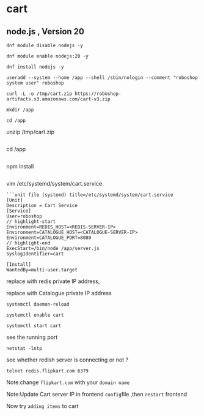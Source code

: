 # cart
## node.js , Version 20

```
dnf module disable nodejs -y
```
```
dnf module enable nodejs:20 -y
```
``` 
dnf install nodejs -y
```
``` 
useradd --system --home /app --shell /sbin/nologin --comment "roboshop system user" roboshop
```
```
curl -L -o /tmp/cart.zip https://roboshop-artifacts.s3.amazonaws.com/cart-v3.zip
```
```
mkdir /app 
```
```
cd /app
``` 
unzip /tmp/cart.zip
```
```
cd /app
```
```
npm install 
```
```
vim /etc/systemd/system/cart.service
```
```unit file (systemd) title=/etc/systemd/system/cart.service
[Unit]
Description = Cart Service
[Service]
User=roboshop
// highlight-start
Environment=REDIS_HOST=<REDIS-SERVER-IP>
Environment=CATALOGUE_HOST=<CATALOGUE-SERVER-IP>
Environment=CATALOGUE_PORT=8080
// highlight-end
ExecStart=/bin/node /app/server.js
SyslogIdentifier=cart

[Install]
WantedBy=multi-user.target
```
replace <REDIS-SERVER-IP> with redis private IP address,

replace <CATALOGUE-SERVER-IP> with Catalogue private IP address
```
systemctl daemon-reload
```
```
systemctl enable cart
```
```
systemctl start cart
```

see the running port
```
netstat -lntp
```
see whether redish server is connecting or not ?
```
telnet redis.flipkart.com 6379
```
Note:change `flipkart.com` with your `domain name`

Note:Update Cart server IP in frontend `config`file ,then `restart` frontend

Now try `adding items` to cart
